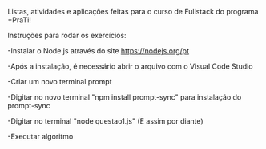 Listas, atividades e aplicações feitas para o curso de Fullstack do programa +PraTi!


Instruções para rodar os exercícios:

-Instalar o Node.js através do site https://nodejs.org/pt

-Após a instalação, é necessário abrir o arquivo com o Visual Code Studio

-Criar um novo terminal prompt

-Digitar no novo terminal "npm install prompt-sync" para instalação do prompt-sync

-Digitar no terminal "node questao1.js" (E assim por diante)

-Executar algoritmo 
